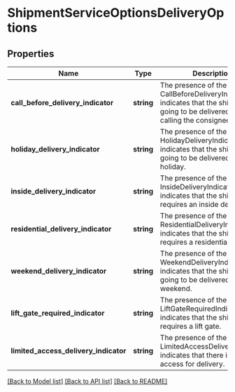 # ShipmentServiceOptionsDeliveryOptions

## Properties
Name | Type | Description | Notes
------------ | ------------- | ------------- | -------------
**call_before_delivery_indicator** | **string** | The presence of the tag CallBeforeDeliveryIndicator indicates that the shipment is going to be delivered after calling the consignee. | [optional] 
**holiday_delivery_indicator** | **string** | The presence of the tag HolidayDeliveryIndicator indicates that the shipment is going to be delivered on a holiday. | [optional] 
**inside_delivery_indicator** | **string** | The presence of the tag InsideDeliveryIndicator indicates that the shipment requires an inside delivery. | [optional] 
**residential_delivery_indicator** | **string** | The presence of the tag ResidentialDeliveryIndicator indicates that the shipment requires a residential delivery. | [optional] 
**weekend_delivery_indicator** | **string** | The presence of the tag WeekendDeliveryIndicator indicates that the shipment is going to be delivered on a weekend. | [optional] 
**lift_gate_required_indicator** | **string** | The presence of the tag LiftGateRequiredIndicator indicates that the shipment requires a lift gate. | [optional] 
**limited_access_delivery_indicator** | **string** | The presence of the tag LimitedAccessDeliveryIndicator indicates that there is limited access for delivery. | [optional] 

[[Back to Model list]](../../README.md#documentation-for-models) [[Back to API list]](../../README.md#documentation-for-api-endpoints) [[Back to README]](../../README.md)

